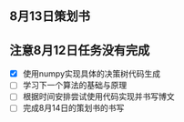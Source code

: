 ## 8月13日策划书

## 注意8月12日任务没有完成

- [x] 使用numpy实现具体的决策树代码生成
- [ ] 学习下一个算法的基础与原理
- [ ] 根据时间安排尝试使用代码实现并书写博文
- [ ] 完成8月14日的策划书的书写